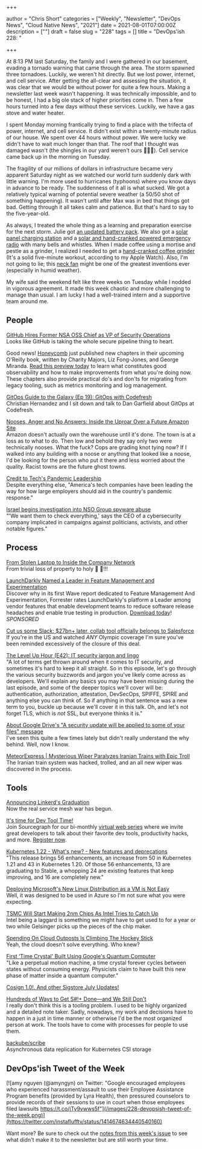 +++

author = "Chris Short"
categories = ["Weekly", "Newsletter", "DevOps News", "Cloud Native News", "2021"]
date = 2021-08-01T07:00:00Z
description = [""]
draft = false
slug = "228"
tags = []
title = "DevOps'ish 228: "

+++

At 8:13 PM last Saturday, the family and I were gathered in our basement, evading a tornado warning that came through the area. The storm spawned three tornadoes. Luckily, we weren't hit directly. But we lost power, internet, and cell service. After getting the all-clear and assessing the situation, it was clear that we would be without power for quite a few hours. Making a newsletter last week wasn't happening. It was technically impossible, and to be honest, I had a big ole stack of higher priorities come in. Then a few hours turned into a few days without these services. Luckily, we have a gas stove and water heater.

I spent Monday morning frantically trying to find a place with the trifecta of power, internet, and cell service. It didn't exist within a twenty-minute radius of our house. We spent over 44 hours without power. We were lucky we didn't have to wait much longer than that. The roof that I thought was damaged wasn't (the shingles in our yard weren't ours 😬😬😬). Cell service came back up in the morning on Tuesday.

The fragility of our millions of dollars in infrastructure became very apparent Saturday night as we watched our world turn suddenly dark with little warning. I'm more used to hurricanes (typhoons) where you know days in advance to be ready. The suddenness of it all is what sucked. We got a relatively typical warning of potential severe weather (a 50/50 shot of something happening). It wasn't until after Max was in bed that things got bad. Getting through it all takes calm and patience. But that's hard to say to the five-year-old.

As always, I treated the whole thing as a learning and preparation exercise for the next storm. Julie got [an updated battery pack](https://amzn.to/3xr4GCZ). We also got a [solar panel charging station](https://amzn.to/3iddNmg) and a [solar and hand-cranked powered emergency radio](https://amzn.to/3j7JufW) with many bells and whistles. When I made coffee using a mortise and pestle as a grinder, I realized I needed to get a [hand-cranked coffee grinder](https://amzn.to/3ihOZJC) (It's a solid five-minute workout, according to my Apple Watch). Also, I'm not going to lie; this [neck fan](https://amzn.to/3C1eNlh) might be one of the greatest inventions ever (especially in humid weather).

My wife said the weekend felt like three weeks on Tuesday while I nodded in vigorous agreement. It made this week chaotic and more challenging to manage than usual. I am lucky I had a well-trained intern and a supportive team around me.

## People

[GitHub Hires Former NSA OSS Chief as VP of Security Operations](https://thenewstack.io/github-hires-former-nsa-oss-chief-as-vp-of-security-operations/)  
Looks like GitHub is taking the whole secure pipeline thing to heart.

Good news! [Honeycomb](https://ui.honeycomb.io/signup/?&utm_source=devopsish&utm_medium=newsletter&utm_campaign=ad&utm_content=product-signup) just published new chapters in their upcoming O'Reilly book, written by Charity Majors, Liz Fong-Jones, and George Miranda. [Read this preview today](https://info.honeycomb.io/observability-engineering-oreilly-book-preview-0?&utm_source=devopsish&utm_medium=newsletter&utm_campaign=ad&utm_content=devopsish&utm_adgroup) to learn what constitutes good observability and how to make improvements from what you're doing now. These chapters also provide practical do's and don'ts for migrating from legacy tooling, such as metrics monitoring and log management.

[GitOps Guide to the Galaxy (Ep 19): GitOps with Codefresh](https://www.youtube.com/watch?v=czQlQ0z-21o)  
Christian Hernandez and I sit down and talk to Dan Garfield about GitOps at Codefresh.

[Nooses, Anger and No Answers: Inside the Uproar Over a Future Amazon Site](https://www.nytimes.com/2021/07/30/technology/amazon-nooses-warehouse.html)  
Amazon doesn't actually own the warehouse until it's done. The town is at a loss as to what to do. Then low and behold they say only two were technically nooses. What the fuck? Cops are grading knot tying now? If I walked into any building with a noose or anything that looked like a noose, I'd be looking for the person who put it there and less worried about the quality. Racist towns are the future ghost towns.

[Credit to Tech's Pandemic Leadership](https://www.nytimes.com/2021/07/30/technology/tech-companies-pandemic.html)  
Despite everything else, "America's tech companies have been leading the way for how large employers should aid in the country's pandemic response."

[Israel begins investigation into NSO Group spyware abuse](https://www.technologyreview.com/2021/07/28/1030244/israel-investigation-nso-group-pegasus-spyware/)  
"'We want them to check everything,' says the CEO of a cybersecurity company implicated in campaigns against politicians, activists, and other notable figures."

## Process

[From Stolen Laptop to Inside the Company Network](https://dolosgroup.io/blog/2021/7/9/from-stolen-laptop-to-inside-the-company-network)  
From trivial loss of property to holy 🤬 🤬!!!

[LaunchDarkly Named a Leader in Feature Management and Experimentation](https://learn.launchdarkly.com/forrester-wave/?utm_source=devopsish&utm_medium=news_pod&utm_campaign=21q2-newsletter&utm_content=ebook_forrester_newwave)  
Discover why in its first Wave report dedicated to Feature Management And Experimentation, Forrester rates LaunchDarkly's platform a Leader among vendor features that enable development teams to reduce software release headaches and enable true testing in production. [Download today](https://learn.launchdarkly.com/forrester-wave/?utm_source=devopsish&utm_medium=news_pod&utm_campaign=21q2-newsletter&utm_content=ebook_forrester_newwave)! *SPONSORED*

[Cut us some Slack: $27bn+ later, collab tool officially belongs to Salesforce](https://www.theregister.com/2021/07/22/salesforce_slack_acquisition_closes/)  
If you're in the US and watched *ANY* Olympic coverage I'm sure you've been reminded excessively of the closure of this deal.

[The Level Up Hour (E42): IT security jargon and lingo](https://www.youtube.com/watch?v=Y3uvNzJRExk)  
"A lot of terms get thrown around when it comes to IT security, and sometimes it's hard to keep it all straight. So in this episode, let's go through the various security buzzwords and jargon you've likely come across as developers. We'll explain any basics you may have been missing during the last episode, and some of the deeper topics we'll cover will be: authentication, authorization, attestation, DevSecOps, SPIFFE, SPIRE and anything else you can think of. So if anything in that sentence was a new term to you, buckle up because we'll cover it in this talk. Oh, and let's not forget TLS, which is *not* SSL, but everyone thinks it is."

[About Google Drive's "A security update will be applied to some of your files" message](https://www.ghacks.net/2021/07/29/about-google-drives-a-security-update-will-be-applied-to-some-of-your-files-message/)  
I've seen this quite a few times lately but didn't really understand the why behind. Well, now I know.

[MeteorExpress | Mysterious Wiper Paralyzes Iranian Trains with Epic Troll](https://labs.sentinelone.com/meteorexpress-mysterious-wiper-paralyzes-iranian-trains-with-epic-troll/)  
The Iranian train system was hacked, trolled, and an all new wiper was discovered in the process.

## Tools

[Announcing Linkerd's Graduation](https://linkerd.io/2021/07/28/announcing-cncf-graduation/)  
Now the real service mesh war has begun.

[It's time for Dev Tool Time!](https://info.sourcegraph.com/dev-tool-time?utm_source=devopsish&utm_medium=text&utm_campaign=dev-tool-time&utm_content=event-text)  
Join Sourcegraph for our bi-monthly [virtual web series](https://info.sourcegraph.com/dev-tool-time?utm_source=devopsish&utm_medium=text&utm_campaign=dev-tool-time&utm_content=event-text) where we invite great developers to talk about their favorite dev tools, productivity hacks, and more. [Register now](https://info.sourcegraph.com/dev-tool-time?utm_source=devopsish&utm_medium=text&utm_campaign=dev-tool-time&utm_content=event-text).

[Kubernetes 1.22 - What's new? - New features and deprecations](https://sysdig.com/blog/kubernetes-1-22-whats-new/)  
"This release brings 56 enhancements, an increase from 50 in Kubernetes 1.21 and 43 in Kubernetes 1.20. Of those 56 enhancements, 13 are graduating to Stable, a whopping 24 are existing features that keep improving, and 16 are completely new."

[Deploying Microsoft's New Linux Distribution as a VM is Not Easy](https://thenewstack.io/deploying-microsofts-new-linux-distribution-as-a-vm-is-not-easy/)  
Well, it was designed to be used in Azure so I'm not sure what you were expecting.

[TSMC Will Start Making 2nm Chips As Intel Tries to Catch Up](https://gizmodo.com/tsmc-will-start-making-2nm-chips-as-intel-tries-to-catc-1847381091)  
Intel being a laggard is something we might have to get used to for a year or two while Gelsinger picks up the pieces of the chip maker.

[Spending On Cloud Outposts Is Climbing The Hockey Stick](https://www.nextplatform.com/2021/07/30/spending-on-cloud-outposts-is-climbing-the-hockey-stick/)  
Yeah, the cloud doesn't solve everything. Who knew?

[First ‘Time Crystal' Built Using Google's Quantum Computer](https://www.quantamagazine.org/first-time-crystal-built-using-googles-quantum-computer-20210730/)  
"Like a perpetual motion machine, a time crystal forever cycles between states without consuming energy. Physicists claim to have built this new phase of matter inside a quantum computer."

[Cosign 1.0!. And other Sigstore July Updates!](https://blog.sigstore.dev/cosign-1-0-e82f006f7bc4)

[Hundreds of Ways to Get S#!+ Done—and We Still Don't](https://www.wired.com/story/to-do-apps-failed-productivity-tools/)  
I really don't think this is a tooling problem. I used to be highly organized and a detailed note taker. Sadly, nowadays, my work and decisions have to happen in a just in time manner or otherwise I'd be the most organized person at work. The tools have to come with processes for people to use them.

[backube/scribe](https://github.com/backube/scribe)  
Asynchronous data replication for Kubernetes CSI storage


## DevOps'ish Tweet of the Week

[![amy nguyen (@amyngyn) on Twitter: "Google encouraged employees who experienced harassment/assault to use their Employee Assistance Program benefits (provided by Lyra Health), then pressured counselors to provide records of their sessions to use in court when those employees filed lawsuits https://t.co/jTy9vwws5f"](/images/228-devopsish-tweet-of-the-week.png)](https://twitter.com/instaflufftv/status/1414674634440540160)

Want more? Be sure to check out the [notes from this week's issue](https://devopsish.com/228/notes/) to see what didn't make it to the newsletter but are still worth your time.
